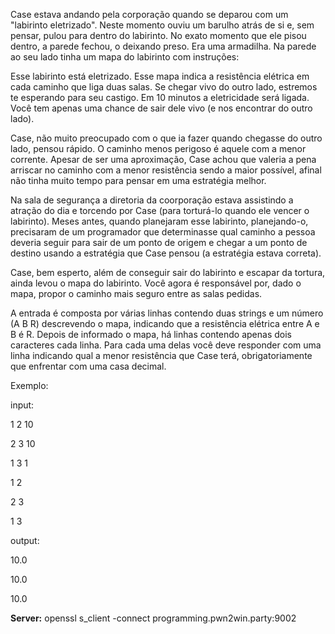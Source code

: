Case estava andando pela corporação quando se deparou com um "labirinto eletrizado". Neste momento ouviu um barulho atrás de si e, sem pensar, pulou para dentro do labirinto. No exato momento que ele pisou dentro, a parede fechou, o deixando preso. Era uma armadilha. Na parede ao seu lado tinha um mapa do labirinto com instruções:

Esse labirinto está eletrizado. Esse mapa indica a resistência elétrica em cada caminho que liga duas salas. Se chegar vivo do outro lado, estremos te esperando para seu castigo. Em 10 minutos a eletricidade será ligada. Você tem apenas uma chance de sair dele vivo (e nos encontrar do outro lado).

Case, não muito preocupado com o que ia fazer quando chegasse do outro lado, pensou rápido. O caminho menos perigoso é aquele com a menor corrente. Apesar de ser uma aproximação, Case achou que valeria a pena arriscar no caminho com a menor resistência sendo a maior possível, afinal não tinha muito tempo para pensar em uma estratégia melhor.

Na sala de segurança a diretoria da coorporação estava assistindo a atração do dia e torcendo por Case (para torturá-lo quando ele vencer o labirinto). Meses antes, quando planejaram esse labirinto, planejando-o, precisaram de um programador que determinasse qual caminho a pessoa deveria seguir para sair de um ponto de origem e chegar a um ponto de destino usando a estratégia que Case pensou (a estratégia estava correta).

Case, bem esperto, além de conseguir sair do labirinto e escapar da tortura, ainda levou o mapa do labirinto. Você agora é responsável por, dado o mapa, propor o caminho mais seguro entre as salas pedidas.

A entrada é composta por várias linhas contendo duas strings e um número (A B R) descrevendo o mapa, indicando que a resistência elétrica entre A e B é R. Depois de informado o mapa, há linhas contendo apenas dois caracteres cada linha. Para cada uma delas você deve responder com uma linha indicando qual a menor resistência que Case terá, obrigatoriamente que enfrentar com uma casa decimal.

Exemplo:

input:

1 2 10

2 3 10

1 3 1

1 2

2 3

1 3

output:

10.0

10.0

10.0

**Server:** openssl s_client -connect programming.pwn2win.party:9002


